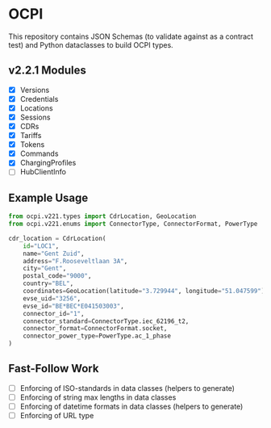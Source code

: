 # OCPI

This repository contains JSON Schemas (to validate against as a contract test) and Python dataclasses to build OCPI types.

## v2.2.1 Modules
- [x] Versions
- [x] Credentials
- [x] Locations
- [x] Sessions
- [x] CDRs
- [x] Tariffs
- [x] Tokens
- [x] Commands
- [x] ChargingProfiles
- [ ] HubClientInfo

## Example Usage
```python
from ocpi.v221.types import CdrLocation, GeoLocation
from ocpi.v221.enums import ConnectorType, ConnectorFormat, PowerType

cdr_location = CdrLocation(
    id="LOC1",
    name="Gent Zuid",
    address="F.Rooseveltlaan 3A",
    city="Gent",
    postal_code="9000",
    country="BEL",
    coordinates=GeoLocation(latitude="3.729944", longitude="51.047599"),
    evse_uid="3256",
    evse_id="BE*BEC*E041503003",
    connector_id="1",
    connector_standard=ConnectorType.iec_62196_t2,
    connector_format=ConnectorFormat.socket,
    connector_power_type=PowerType.ac_1_phase
)
```

## Fast-Follow Work
- [ ] Enforcing of ISO-standards in data classes (helpers to generate)
- [ ] Enforcing of string max lengths in data classes
- [ ] Enforcing of datetime formats in data classes (helpers to generate)
- [ ] Enforcing of URL type